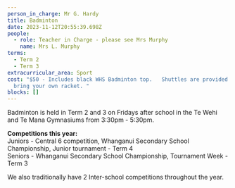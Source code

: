 ```yaml
---
person_in_charge: Mr G. Hardy
title: Badminton
date: 2023-11-12T20:55:39.698Z
people:
  - role: Teacher in Charge - please see Mrs Murphy
    name: Mrs L. Murphy
terms:
  - Term 2
  - Term 3
extracurricular_area: Sport
cost: "$50 - Includes black WHS Badminton top.   Shuttles are provided.   Please
  bring your own racket. "
blocks: []
---
```

Badminton is held in Term 2 and 3 on Fridays after school in the Te Wehi and Te Mana Gymnasiums from 3:30pm - 5:30pm.

**Competitions this year:**  
Juniors - Central 6 competition, Whanganui Secondary School Championship, Junior tournament - Term 4  
Seniors - Whanganui Secondary School Championship, Tournament Week - Term 3 

We also traditionally have 2 Inter-school competitions throughout the year.






